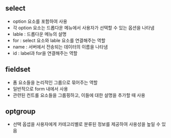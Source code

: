 ## select
- option 요소를 포함하여 사용
- 각 option 요소는 드롭다운 메뉴에서 사용자가 선택할 수 있는 옵션을 나타냄
- lable : 드롭다운 메뉴의 설명
- for : select 요소와 lable 요소를 연결해주는 역할
- name : 서버에서 전송되는 데이터의 이름을 나타냄
- id : label과 for을 연결해주는 역할

## fieldset
- 폼 요소들을 논리적인 그룹으로 묶어주는 역할
- 일반적으로 form 내에서 사용
- 관련된 컨트롤 요소들을 그룹핑하고, 이들에 대한 설명을 추가할 때 사용

## optgroup
- 선택 옵셥을 사용자에게 카테고리별로 분류된 정보를 제공하여 사용성을 높일 수 있음
